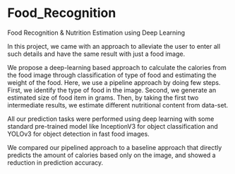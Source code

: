 # Food_Recognition
Food Recognition &amp; Nutrition Estimation using Deep Learning

In this project, we came with an approach to alleviate the user to enter all such details and have the same result  with just a food image. 

We propose a deep-learning based approach to calculate the calories from the food image through classification of type of food and estimating the weight of the food. Here, we use a pipeline approach by doing few steps. First, we identify the type of food in the image. Second, we generate an estimated size of food item in grams. Then, by taking the first two intermediate results, we estimate different nutritional content from data-set.

All our prediction tasks were performed using deep learning with some standard pre-trained model like InceptionV3 for object classification and YOLOv3 for object detection in fast food images. 

We compared our pipelined approach to a baseline approach that directly predicts the amount of calories based only on the image, and showed a reduction in prediction accuracy.

